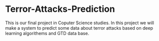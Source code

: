 # Terror-Attacks-Prediction
This is our final project in Coputer Science studies. In this project we will make a system to predict some data about terror attacks based on deep learning algorithems and GTD data base.  
